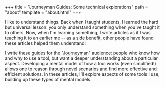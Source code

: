 +++
title = "Journeyman Guides: Some technical explorations"
path = "about"
template = "about.html"
+++

I like to understand things. Back when I taught students, I learned the hard
but universal lesson: you only understand something when you've taught it to
others. Now, when I'm learning something, I write articles as if I was
teaching it to an earlier me -- as a side benefit, other people have found
these articles helped them understand!

I write these guides for the
"[Journeyman](https://en.wikipedia.org/wiki/Journeyman)" audience: people who
know how and why to use a tool, but want a deeper understanding about a
particular aspect.  Developing a mental model of how a tool works (even
simplified!) allows one to reason through novel scenarios and find more
effective and efficient solutions. In these articles, I'll explore aspects of
some tools I use, building up these types of mental models.